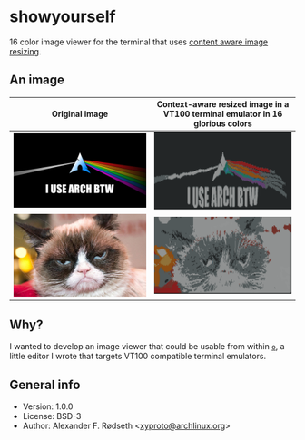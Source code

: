 # showyourself

16 color image viewer for the terminal that uses [content aware image resizing](https://github.com/esimov/caire).

## An image

| Original image               | Context-aware resized image in a VT100 terminal emulator in 16 glorious colors   |
|------------------------------|----------------------------------------------------------------------------------|
| ![before](img/archbtw.png)   |                                                ![after](img/archbtw16colors.png) |
| ![before](img/grumpycat.png) |                                              ![after](img/grumpycat16colors.png) |

## Why?

I wanted to develop an image viewer that could be usable from within [`o`](https://github.com/xyproto/o), a little editor I wrote that targets VT100 compatible terminal emulators.

## General info

* Version: 1.0.0
* License: BSD-3
* Author: Alexander F. Rødseth &lt;xyproto@archlinux.org&gt;
